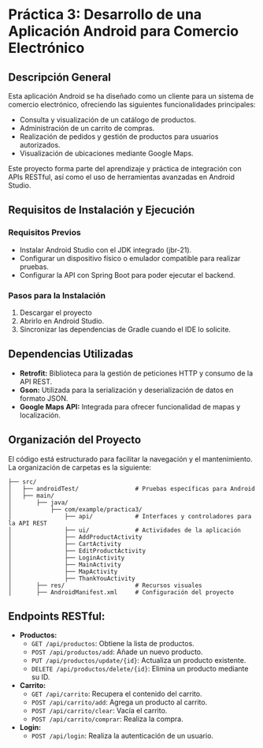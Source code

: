 # Práctica 3: Desarrollo de una Aplicación Android para Comercio Electrónico

## Descripción General
Esta aplicación Android se ha diseñado como un cliente para un sistema de comercio electrónico, ofreciendo las siguientes funcionalidades principales:

- Consulta y visualización de un catálogo de productos.
- Administración de un carrito de compras.
- Realización de pedidos y gestión de productos para usuarios autorizados.
- Visualización de ubicaciones mediante Google Maps.

Este proyecto forma parte del aprendizaje y práctica de integración con APIs RESTful, así como el uso de herramientas avanzadas en Android Studio.

## Requisitos de Instalación y Ejecución

### Requisitos Previos
- Instalar Android Studio con el JDK integrado (jbr-21).
- Configurar un dispositivo físico o emulador compatible para realizar pruebas.
- Configurar la API con Spring Boot para poder ejecutar el backend.

### Pasos para la Instalación
1. Descargar el proyecto
2. Abrirlo en Android Studio.
3. Sincronizar las dependencias de Gradle cuando el IDE lo solicite.

## Dependencias Utilizadas

- **Retrofit:** Biblioteca para la gestión de peticiones HTTP y consumo de la API REST.
- **Gson:** Utilizada para la serialización y deserialización de datos en formato JSON.
- **Google Maps API:** Integrada para ofrecer funcionalidad de mapas y localización.

## Organización del Proyecto

El código está estructurado para facilitar la navegación y el mantenimiento. La organización de carpetas es la siguiente:

```
├── src/
│   ├── androidTest/                # Pruebas específicas para Android
│   ├── main/
│       ├── java/
│           ├── com/example/practica3/
│               ├── api/            # Interfaces y controladores para la API REST
│               ├── ui/             # Actividades de la aplicación
│               ├── AddProductActivity
│               ├── CartActivity
│               ├── EditProductActivity
│               ├── LoginActivity
│               ├── MainActivity
│               ├── MapActivity
│               ├── ThankYouActivity
│       ├── res/                    # Recursos visuales
│       ├── AndroidManifest.xml     # Configuración del proyecto
```

## Endpoints RESTful:
- **Productos:**
  - `GET /api/productos`: Obtiene la lista de productos.
  - `POST /api/productos/add`: Añade un nuevo producto.
  - `PUT /api/productos/update/{id}`: Actualiza un producto existente.
  - `DELETE /api/productos/delete/{id}`: Elimina un producto mediante su ID.
- **Carrito:**
  - `GET /api/carrito`: Recupera el contenido del carrito.
  - `POST /api/carrito/add`: Agrega un producto al carrito.
  - `POST /api/carrito/clear`: Vacía el carrito.
  - `POST /api/carrito/comprar`: Realiza la compra.
- **Login:**
  - `POST /api/login`: Realiza la autenticación de un usuario.